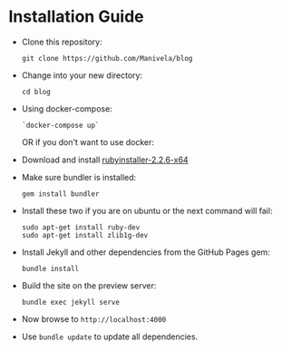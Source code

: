 # Installation Guide
- Clone this repository:

  `git clone https://github.com/Manivela/blog`

- Change into your new directory:

  `cd blog`

- Using docker-compose:

      `docker-compose up`

  OR if you don't want to use docker:

- Download and install [rubyinstaller-2.2.6-x64](https://dl.bintray.com/oneclick/rubyinstaller/rubyinstaller-2.2.6-x64.exe)

- Make sure bundler is installed:

  `gem install bundler`

- Install these two if you are on ubuntu or the next command will fail:
  ```
  sudo apt-get install ruby-dev
  sudo apt-get install zlib1g-dev
  ```
- Install Jekyll and other dependencies from the GitHub Pages gem:

  `bundle install`

- Build the site on the preview server:

  `bundle exec jekyll serve`

- Now browse to `http://localhost:4000`


- Use `bundle update` to update all dependencies.

